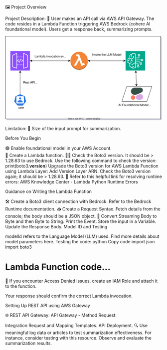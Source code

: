 🖼️ Project Overview

Project Description: 🚀 User makes an API call via AWS API Gateway. The code resides in a Lambda Function triggering AWS Bedrock (cohere AI foundational model). Users get a response back, summarizing prompts.

![Alt text](screenshots/bedrock-demo.drawio.svg)

Limitation: 📏 Size of the input prompt for summarization.

Before You Begin

🟢 Enable foundational model in your AWS Account. <br>
🧩 Create a Lambda function.
🕵️‍♂️ Check the Boto3 version. It should be > 1.28.63 to use Bedrock.
Use the following command to check the version: print(boto3.__version__)
Upgrade the Boto3 version for AWS Lambda Function using Lambda Layer:
Add Version Layer ARN.
Check the Boto3 version again; it should be > 1.28.63.
🔗 Refer to this helpful link for resolving runtime errors: AWS Knowledge Center - Lambda Python Runtime Errors

Guidance on Writing the Lambda Function

🛠️ Create a Boto3 client connection with Bedrock. Refer to the Bedrock Runtime documentation.
📥 Create a Request Syntax. Fetch details from the console; the body should be a JSON object.
📜 Convert Streaming Body to Byte and then Byte to String.
Print the Event.
Store the input in a Variable.
Update the Response Body.
Model ID and Testing

modelId refers to the Language Model (LLM) used. Find more details about model parameters here.
Testing the code:
python
Copy code
import json
import boto3

# Lambda Function code...
🛑 If you encounter Access Denied issues, create an IAM Role and attach it to the function.

Your response should confirm the correct Lambda invocation.
 

Setting Up REST API using AWS Gateway

🌐 REST API Gateway:
API Gateway - Method Request:




Integration Request and Mapping Templates.
API Deployment.
🔍 Use meaningful log data or articles to test summarization effectiveness. For instance, consider testing with this resource. Observe and evaluate the summarization results.